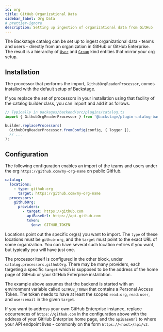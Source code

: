 ```yaml
---
id: org
title: GitHub Organizational Data
sidebar_label: Org Data
# prettier-ignore
description: Setting up ingestion of organizational data from GitHub
---
```


The Backstage catalog can be set up to ingest organizational data - teams and
users - directly from an organization in GitHub or GitHub Enterprise. The result
is a hierarchy of
[`User`](../../features/software-catalog/descriptor-format.md#kind-user) and
[`Group`](../../features/software-catalog/descriptor-format.md#kind-group) kind
entities that mirror your org setup.

## Installation

The processor that performs the import, `GithubOrgReaderProcessor`, comes
installed with the default setup of Backstage.

If you replace the set of processors in your installation using that facility of
the catalog builder class, you can import and add it as follows.

```ts
// Typically in packages/backend/src/plugins/catalog.ts
import { GithubOrgReaderProcessor } from '@backstage/plugin-catalog-backend';

builder.replaceProcessors(
  GithubOrgReaderProcessor.fromConfig(config, { logger }),
  // ...
);
```

## Configuration

The following configuration enables an import of the teams and users under the
org `https://github.com/my-org-name` on public GitHub.

```yaml
catalog:
  locations:
    - type: github-org
      target: https://github.com/my-org-name
  processors:
    githubOrg:
      providers:
        - target: https://github.com
          apiBaseUrl: https://api.github.com
          token:
            $env: GITHUB_TOKEN
```

Locations point out the specific org(s) you want to import. The `type` of these
locations must be `github-org`, and the `target` must point to the exact URL of
some organization. You can have several such location entries if you want, but
typically you will have just one.

The processor itself is configured in the other block, under
`catalog.processors.githubOrg`. There may be many providers, each targeting a
specific `target` which is supposed to be the address of the home page of GitHub
or your GitHub Enterprise installation.

The example above assumes that the backend is started with an environment
variable called `GITHUB_TOKEN` that contains a Personal Access Token. The token
needs to have at least the scopes `read:org`, `read:user`, and `user:email` in
the given `target`.

If you want to address your own GitHub Enterprise instance, replace occurrences
of `https://github.com` in the configuration above with the address of your
GitHub Enterprise home page, and the `apiBaseUrl` to where your API endpoint
lives - commonly on the form `https://<host>/api/v3`.
